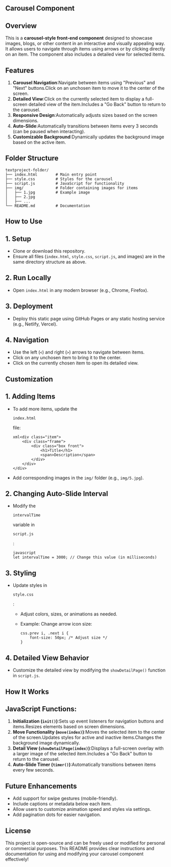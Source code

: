## **Carousel Component**

## **Overview**

This is a **carousel-style front-end component** designed to showcase images, blogs, or other content in an interactive and visually appealing way. It allows users to navigate through items using arrows or by clicking directly on an item. The component also includes a detailed view for selected items.

## **Features**

1. **Carousel Navigation**:Navigate between items using "Previous" and "Next" buttons.Click on an unchosen item to move it to the center of the screen.
2. **Detailed View**:Click on the currently selected item to display a full-screen detailed view of the item.Includes a "Go Back" button to return to the carousel.
3. **Responsive Design**:Automatically adjusts sizes based on the screen dimensions.
4. **Auto-Slide**:Automatically transitions between items every 3 seconds (can be paused when interacting).
5. **Customizable Background**:Dynamically updates the background image based on the active item.

## **Folder Structure**

```
textproject-folder/
├── index.html        # Main entry point
├── style.css         # Styles for the carousel
├── script.js         # JavaScript for functionality
├── img/              # Folder containing images for items
│   ├── 1.jpg         # Example image
│   ├── 2.jpg
│   ├── ...
└── README.md         # Documentation
```

## **How to Use**

## **1. Setup**

- Clone or download this repository.
- Ensure all files (`index.html`, `style.css`, `script.js`, and images) are in the same directory structure as above.

## **2. Run Locally**

- Open `index.html` in any modern browser (e.g., Chrome, Firefox).

## **3. Deployment**

- Deploy this static page using GitHub Pages or any static hosting service (e.g., Netlify, Vercel).

## **4. Navigation**

- Use the left (`<`) and right (`>`) arrows to navigate between items.
- Click on any unchosen item to bring it to the center.
- Click on the currently chosen item to open its detailed view.

## **Customization**

## **1. Adding Items**

- To add more items, update the 

  `index.html`

   file:

  

  ```
  xml<div class="item">
      <div class="frame">
          <div class="box front">
              <h1>Title</h1>
              <span>Description</span>
          </div>
      </div>
  </div>
  ```

  

- Add corresponding images in the `img/` folder (e.g., `img/5.jpg`).

## **2. Changing Auto-Slide Interval**

- Modify the 

  `intervalTime`

   variable in 

  `script.js`

  :

  

  ```
  javascript
  let intervalTime = 3000; // Change this value (in milliseconds)
  ```

  

## **3. Styling**

- Update styles in 

  `style.css`

  :

  

  - Adjust colors, sizes, or animations as needed.

  - Example: Change arrow icon size:

    

    ```
    css.prev i, .next i {
        font-size: 50px; /* Adjust size */
    }
    ```

    

  

## **4. Detailed View Behavior**

- Customize the detailed view by modifying the `showDetailPage()` function in `script.js`.

## **How It Works**

## JavaScript Functions:

1. **Initialization (`init()`)**:Sets up event listeners for navigation buttons and items.Resizes elements based on screen dimensions.
2. **Move Functionality (`move(index)`)**:Moves the selected item to the center of the screen.Updates styles for active and inactive items.Changes the background image dynamically.
3. **Detail View (`showDetailPage(index)`)**:Displays a full-screen overlay with a larger image of the selected item.Includes a "Go Back" button to return to the carousel.
4. **Auto-Slide Timer (`timer()`)**:Automatically transitions between items every few seconds.

## **Future Enhancements**

- Add support for swipe gestures (mobile-friendly).
- Include captions or metadata below each item.
- Allow users to customize animation speed and styles via settings.
- Add pagination dots for easier navigation.

## **License**

This project is open-source and can be freely used or modified for personal or commercial purposes. This README provides clear instructions and documentation for using and modifying your carousel component effectively!
